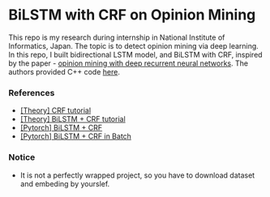 # BiLSTM with CRF on Opinion Mining

This repo is my research during internship in National Institute of Informatics, Japan. The topic is to detect opinion mining via deep learning. In this repo, I built bidirectional LSTM model, and BiLSTM with CRF, inspired by the paper - [opinion mining with deep recurrent neural networks](http://www.cs.cornell.edu/~oirsoy/drnt.htm). The authors provided C++ code [here](https://github.com/oir/deep-recurrent).


### References

* [[Theory] CRF tutorial](www.cs.columbia.edu/~mcollins/crf.pdf)
* [[Theory] BiLSTM + CRF tutorial](https://github.com/createmomo/CRF-Layer-on-the-Top-of-BiLSTM)
* [[Pytorch] BiLSTM + CRF](https://github.com/pytorch/tutorials/blob/master/beginner_source/nlp/advanced_tutorial.py)
* [[Pytorch] BiLSTM + CRF in Batch](https://github.com/threelittlemonkeys/lstm-crf-pytorch)


### Notice

* It is not a perfectly wrapped project, so you have to download dataset and embeding by yourslef.